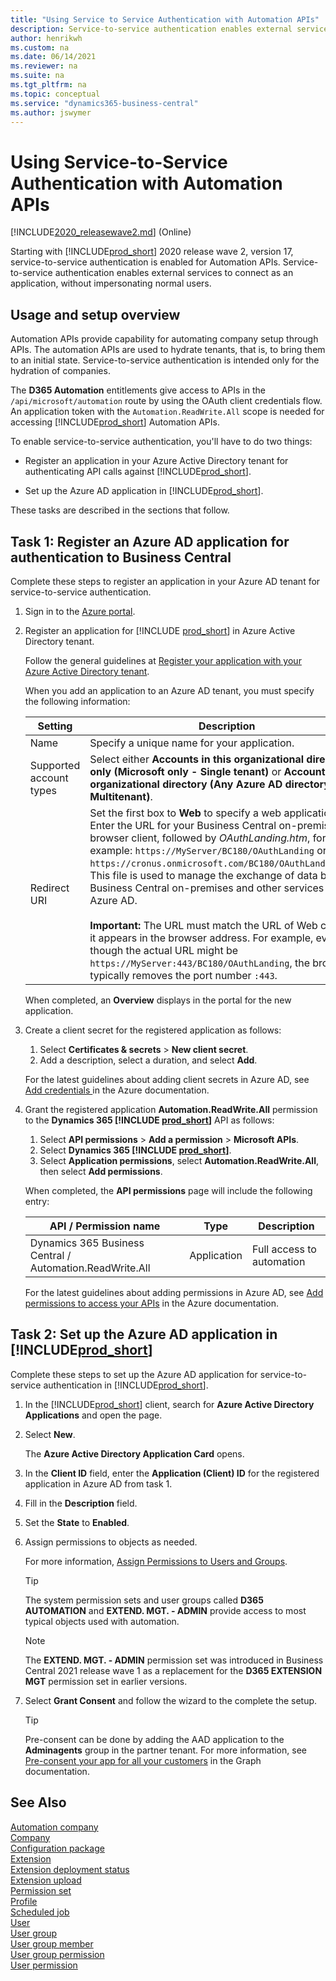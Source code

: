 ```yaml
---
title: "Using Service to Service Authentication with Automation APIs"
description: Service-to-service authentication enables external services to connect as an application, without impersonating normal users.
author: henrikwh
ms.custom: na
ms.date: 06/14/2021
ms.reviewer: na
ms.suite: na
ms.tgt_pltfrm: na
ms.topic: conceptual
ms.service: "dynamics365-business-central"
ms.author: jswymer
---
```


# Using Service-to-Service Authentication with Automation APIs

[!INCLUDE[2020_releasewave2.md](../includes/2020_releasewave2.md)] (Online)

Starting with [!INCLUDE[prod_short](../developer/includes/prod_short.md)] 2020 release wave 2, version 17, service-to-service authentication is enabled for Automation APIs. Service-to-service authentication enables external services to connect as an application, without impersonating normal users.  

## Usage and setup overview

Automation APIs provide capability for automating company setup through APIs. The automation APIs are used to hydrate tenants, that is, to bring them to an initial state. Service-to-service authentication is intended only for the hydration of companies.

The **D365 Automation** entitlements give access to APIs in the `/api/microsoft/automation` route by using the OAuth client credentials flow. An application token with the `Automation.ReadWrite.All` scope is needed for accessing [!INCLUDE[prod_short](../developer/includes/prod_short.md)] Automation APIs.

To enable service-to-service authentication, you'll have to do two things:

- Register an application in your Azure Active Directory tenant for authenticating API calls against [!INCLUDE[prod_short](../developer/includes/prod_short.md)].

- Set up the Azure AD application in [!INCLUDE[prod_short](../developer/includes/prod_short.md)].

These tasks are described in the sections that follow. 

## Task 1: Register an Azure AD application for authentication to Business Central

Complete these steps to register an application in your Azure AD tenant for service-to-service authentication.

1. Sign in to the [Azure portal](https://portal.azure.com).

2. Register an application for [!INCLUDE [prod_short](../developer/includes/prod_short.md)] in Azure Active Directory tenant.

    Follow the general guidelines at [Register your application with your Azure Active Directory tenant](/azure/active-directory/active-directory-app-registration).

    When you add an application to an Azure AD tenant, you must specify the following information:

    |Setting|Description|
    |-------|-----------|
    |Name|Specify a unique name for your application. |
    |Supported account types| Select either <strong>Accounts in this organizational directory only (Microsoft only - Single tenant)</strong> or <strong>Accounts in any organizational directory (Any Azure AD directory - Multitenant)</strong>.|
    |Redirect URI|Set the first box to **Web** to specify a web application. Enter the URL for your Business Central on-premises browser client, followed by *OAuthLanding.htm*, for example: `https://MyServer/BC180/OAuthLanding` or `https://cronus.onmicrosoft.com/BC180/OAuthLanding.htm`. This file is used to manage the exchange of data between Business Central on-premises and other services through Azure AD.<br> <br>**Important:** The URL must match the URL of Web client, as it appears in the browser address. For example, even though the actual URL might be `https://MyServer:443/BC180/OAuthLanding`, the browser typically removes the port number `:443`.|

    When completed, an **Overview** displays in the portal for the new application.

3. Create a client secret for the registered application as follows:

    1. Select **Certificates & secrets** > **New client secret**.
    2. Add a description, select a duration, and select **Add**.

    For the latest guidelines about adding client secrets in Azure AD, see [Add credentials ](/azure/active-directory/develop/quickstart-register-app#add-credentials) in the Azure documentation.

4. Grant the registered application **Automation.ReadWrite.All** permission to the **Dynamics 365 [!INCLUDE [prod_short](../developer/includes/prod_short.md)]** API as follows:

    1. Select **API permissions** > **Add a permission** > **Microsoft APIs**.
    2. Select **Dynamics 365 [!INCLUDE [prod_short](../developer/includes/prod_short.md)]**.
    3. Select **Application permissions**, select **Automation.ReadWrite.All**, then select **Add permissions**.

    When completed, the **API permissions** page will include the following entry:

    |API / Permission name|Type|Description|
    |---------------------|----|-----------|
    |Dynamics 365 Business Central / Automation.ReadWrite.All|Application|Full access to automation|

    For the latest guidelines about adding permissions in Azure AD, see [Add permissions to access your APIs](/azure/active-directory/develop/quickstart-configure-app-access-web-apis#add-permissions-to-access-your-web-api) in the Azure documentation.

## Task 2: Set up the Azure AD application in [!INCLUDE[prod_short](../developer/includes/prod_short.md)]

Complete these steps to set up the Azure AD application for service-to-service authentication in [!INCLUDE[prod_short](../developer/includes/prod_short.md)].

1. In the [!INCLUDE[prod_short](../developer/includes/prod_short.md)] client, search for **Azure Active Directory Applications**  and open the page.

2. Select **New**.

    The **Azure Active Directory Application Card** opens.

3. In the **Client ID** field, enter the **Application (Client) ID**  for the registered application in Azure AD from task 1. 

4. Fill in the **Description** field.

5. Set the **State** to **Enabled**.

6. Assign permissions to objects as needed.

   For more information, [Assign Permissions to Users and Groups](/dynamics365/business-central/ui-define-granular-permissions).

   > [!TIP]
   > The system permission sets and user groups called **D365 AUTOMATION** and **EXTEND. MGT. - ADMIN** provide access to most typical objects used with automation.

   > [!NOTE]  
   > The **EXTEND. MGT. - ADMIN** permission set was introduced in Business Central 2021 release wave 1 as a replacement for the **D365 EXTENSION MGT** permission set in earlier versions.


7. Select **Grant Consent** and follow the wizard to the complete the setup.

   > [!TIP]
   > Pre-consent can be done by adding the AAD application to the **Adminagents** group in the partner tenant.  For more information, see [Pre-consent your app for all your customers](/graph/auth-cloudsolutionprovider#pre-consent-your-app-for-all-your-customers) in the Graph documentation.


## See Also

[Automation company](resources/dynamics_automationcompany.md)  
[Company](resources/dynamics_company.md)  
[Configuration package](resources/dynamics_configurationpackage.md)  
[Extension](resources/dynamics_extension.md)  
[Extension deployment status](resources/dynamics_extensiondeploymentstatus.md)  
[Extension upload](resources/dynamics_extensionupload.md)  
[Permission set](resources/dynamics_permissionset.md)  
[Profile](resources/dynamics_profile.md)  
[Scheduled job](resources/dynamics_scheduledjob.md)  
[User](resources/dynamics_user.md)  
[User group](resources/dynamics_usergroup.md)  
[User group member](resources/dynamics_usergroupmember.md)  
[User group permission](resources/dynamics_usergrouppermission.md)  
[User permission](resources/dynamics_userpermission.md)  
